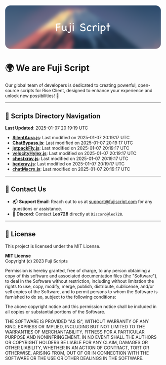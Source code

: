 ![Banner](.github/b.webp)

# 🌍 **We are Fuji Script**

Our global team of developers is dedicated to creating powerful, open-source scripts for Rise Client, designed to enhance your experience and unlock new possibilities! 🌟

---
<!-- SCRIPTS_NAVIGATION_START -->
## 📂 **Scripts Directory Navigation**

**Last Updated**: 2025-01-07 20:19:19 UTC

- **[SilentAura.js](scripts/SilentAura.js)**: Last modified on 2025-01-07 20:19:17 UTC
- **[ChatBypass.js](scripts/ChatBypass.js)**: Last modified on 2025-01-07 20:19:17 UTC
- **[jetpackFly.js](scripts/jetpackFly.js)**: Last modified on 2025-01-07 20:19:17 UTC
- **[velocityHylex.js](scripts/velocityHylex.js)**: Last modified on 2025-01-07 20:19:17 UTC
- **[chestxray.js](scripts/chestxray.js)**: Last modified on 2025-01-07 20:19:17 UTC
- **[bedxray.js](scripts/bedxray.js)**: Last modified on 2025-01-07 20:19:17 UTC
- **[chatMacro.js](scripts/chatMacro.js)**: Last modified on 2025-01-07 20:19:17 UTC

<!-- SCRIPTS_NAVIGATION_END -->

---

## 💬 **Contact Us**  
- 📬 **Support Email**: Reach out to us at [support@fujiscript.com](mailto:support@fujiscript.com) for any questions or assistance.  
- 💬 **Discord**: Contact **Leo728** directly at `Discord@leo728`.

---

## 📜 **License**

This project is licensed under the MIT License.  

**MIT License**  
Copyright (c) 2023 Fuji Scripts  

Permission is hereby granted, free of charge, to any person obtaining a copy of this software and associated documentation files (the "Software"), to deal in the Software without restriction, including without limitation the rights to use, copy, modify, merge, publish, distribute, sublicense, and/or sell copies of the Software, and to permit persons to whom the Software is furnished to do so, subject to the following conditions:  

The above copyright notice and this permission notice shall be included in all copies or substantial portions of the Software.  

THE SOFTWARE IS PROVIDED "AS IS", WITHOUT WARRANTY OF ANY KIND, EXPRESS OR IMPLIED, INCLUDING BUT NOT LIMITED TO THE WARRANTIES OF MERCHANTABILITY, FITNESS FOR A PARTICULAR PURPOSE AND NONINFRINGEMENT. IN NO EVENT SHALL THE AUTHORS OR COPYRIGHT HOLDERS BE LIABLE FOR ANY CLAIM, DAMAGES OR OTHER LIABILITY, WHETHER IN AN ACTION OF CONTRACT, TORT OR OTHERWISE, ARISING FROM, OUT OF OR IN CONNECTION WITH THE SOFTWARE OR THE USE OR OTHER DEALINGS IN THE SOFTWARE.  
